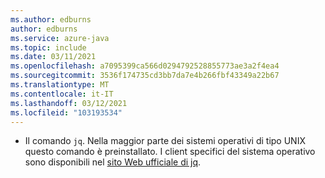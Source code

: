 ```yaml
---
ms.author: edburns
author: edburns
ms.service: azure-java
ms.topic: include
ms.date: 03/11/2021
ms.openlocfilehash: a7095399ca566d0294792528855773ae3a2f4ea4
ms.sourcegitcommit: 3536f174735cd3bb7da7e4b266fbf43349a22b67
ms.translationtype: MT
ms.contentlocale: it-IT
ms.lasthandoff: 03/12/2021
ms.locfileid: "103193534"
---
```

- Il comando `jq`. Nella maggior parte dei sistemi operativi di tipo UNIX questo comando è preinstallato. I client specifici del sistema operativo sono disponibili nel [sito Web ufficiale di jq](https://stedolan.github.io/jq/).
